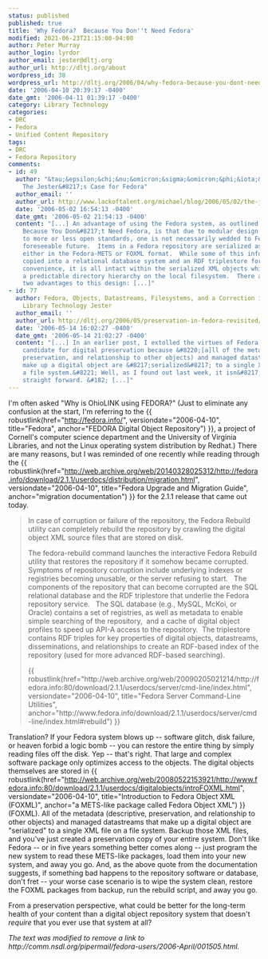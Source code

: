 ```yaml
---
status: published
published: true
title: 'Why Fedora?  Because You Don''t Need Fedora'
modified: 2021-06-23T21:15:00-04:00
author: Peter Murray
author_login: lyrdor
author_email: jester@dltj.org
author_url: http://dltj.org/about
wordpress_id: 38
wordpress_url: http://dltj.org/2006/04/why-fedora-because-you-dont-need-fedora/
date: '2006-04-10 20:39:17 -0400'
date_gmt: '2006-04-11 01:39:17 -0400'
category: Library Technology
categories:
- DRC
- Fedora
- Unified Content Repository
tags:
- DRC
- Fedora Repository
comments:
- id: 49
  author: "&tau;&epsilon;&chi;&nu;&omicron;&sigma;&omicron;&phi;&iota;&alpha; &raquo;
    The Jester&#8217;s Case for Fedora"
  author_email: ''
  author_url: http://www.lackoftalent.org/michael/blog/2006/05/02/the-jesters-case-for-fedora/
  date: '2006-05-02 16:54:13 -0400'
  date_gmt: '2006-05-02 21:54:13 -0400'
  content: "[...] An advantage of using the Fedora system, as outlined in Why Fedora?
    Because You Don&#8217;t Need Fedora, is that due to modular design and adherence
    to more or less open standards, one is not necessarily wedded to Fedora for the
    foreseeable future.  Items in a Fedora repository are serialized as XML objects,
    either in the Fedora-METS or FOXML format.  While some of this information is
    copied into a relational database system and an RDF triplestore for speed and
    convenience, it is all intact within the serialized XML objects which reside in
    a predictable directory hierarchy on the local filesystem.  There are at least
    two advantages to this design: [...]"
- id: 77
  author: Fedora, Objects, Datastreams, Filesystems, and a Correction in Disruptive
    Library Technology Jester
  author_email: ''
  author_url: http://dltj.org/2006/05/preservation-in-fedora-revisited/
  date: '2006-05-14 16:02:27 -0400'
  date_gmt: '2006-05-14 21:02:27 -0400'
  content: "[...] In an earlier post, I extolled the virtues of Fedora as an ideal
    candidate for digital preservation because &#8220;[a]ll of the metadata (descriptive,
    preservation, and relationship to other objects) and managed datastreams that
    make up a digital object are &#8217;serialized&#8217; to a single XML file on
    a file system.&#8221; Well, as I found out last week, it isn&#8217;t quite that
    straight forward. &#182; [...]"
---
```

I'm often asked "Why is OhioLINK using FEDORA?" (Just to eliminate any confusion at the start, I'm referring to the {{ robustlink(href="http://fedora.info/", versiondate="2006-04-10", title="Fedora", anchor="FEDORA Digital Object Repository") }}, a project of Cornell's computer science department and the University of Virginia Libraries, and not the Linux operating system distribution by Redhat.)
There are many reasons, but I was reminded of one recently while reading through the {{ robustlink(href="http://web.archive.org/web/20140328025312/http://fedora.info/download/2.1.1/userdocs/distribution/migration.html", versiondate="2006-04-10", title="Fedora Upgrade and Migration Guide", anchor="migration documentation") }} for the 2.1.1 release that came out today.

<blockquote><p>In case of corruption or failure of the repository, the Fedora Rebuild utility can completely rebuild the repository by crawling the digital object XML source files that are stored on disk.</p>
<p>The fedora-rebuild command launches the interactive Fedora Rebuild utility that restores the repository if it somehow became corrupted.&nbsp;&nbsp; Symptoms of repository corruption include underlying indexes or registries becoming unusable, or the server refusing to start.&nbsp;&nbsp; The components of the repository that can become corrupted are the SQL relational database and the RDF triplestore that underlie the Fedora repository service.&nbsp;&nbsp; The SQL database (e.g., MySQL, McKoi, or Oracle) contains a set of registries, as well as metadata to enable simple searching of the repository,&nbsp; and a cache of digital object profiles to speed up API-A access to the repository.&nbsp; The triplestore contains RDF triples for key properties of digital objects, datastreams, disseminations, and relationships to create an RDF-based index of the repository (used for more advanced RDF-based searching).</p>
<p>{{ robustlink(href="http://web.archive.org/web/20090205021214/http://fedora.info:80/download/2.1.1/userdocs/server/cmd-line/index.html", versiondate="2006-04-10", title="Fedora Server Command-Line Utilities", anchor="http://www.fedora.info/download/2.1.1/userdocs/server/cmd-line/index.html#rebuild") }}</p></blockquote>

Translation?
If your Fedora system blows up -- software glitch, disk failure, or heaven forbid a logic bomb -- you can restore the entire thing by simply reading files off the disk.
Yep -- that's right.
That large and complex software package only optimizes access to the objects.
The digital objects themselves are stored in {{ robustlink(href="http://web.archive.org/web/20080522153921/http://www.fedora.info:80/download/2.1.1/userdocs/digitalobjects/introFOXML.html", versiondate="2006-04-10", title="Introduction to Fedora Object XML (FOXML)", anchor="a METS-like package called Fedora Object XML") }} (FOXML).
All of the metadata (descriptive, preservation, and relationship to other objects) and managed datastreams that make up a digital object are "serialized" to a single XML file on a file system.
Backup those XML files, and you've just created a preservation copy of your entire system.
Don't like Fedora -- or in five years something better comes along -- just program the new system to read these METS-like packages, load them into your new system, and away you go.
And, as the above quote from the documentation suggests, if something bad happens to the repository software or database, don't fret -- your worse case scenario is to wipe the system clean, restore the FOXML packages from backup, run the rebuild script, and away you go.

From a preservation perspective, what could be better for the long-term health of your content than a digital object repository system that doesn't <i>require </i>that you ever use that system at all?

<p style="padding:0;margin:0;font-style:italic;">The text was modified to remove a link to http://comm.nsdl.org/pipermail/fedora-users/2006-April/001505.html.</p>

